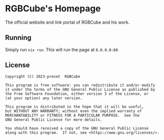 # RGBCube's Homepage

The official website and link portal of RGBCube and his work.

## Running

Simply run `nix run`. This will run the page at `0.0.0.0:80`.

## License

```
Copyright (C) 2023-preset  RGBCube

This program is free software: you can redistribute it and/or modify
it under the terms of the GNU General Public License as published by
the Free Software Foundation, either version 3 of the License, or
(at your option) any later version.

This program is distributed in the hope that it will be useful,
but WITHOUT ANY WARRANTY; without even the implied warranty of
MERCHANTABILITY or FITNESS FOR A PARTICULAR PURPOSE.  See the
GNU General Public License for more details.

You should have received a copy of the GNU General Public License
along with this program.  If not, see <https://www.gnu.org/licenses/>.
```
